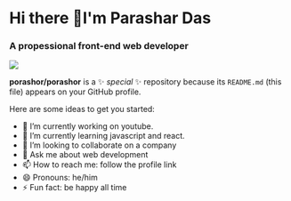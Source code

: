 # Hi there 👋I'm Parashar Das
### A propessional front-end web developer
<img src="https://scontent.fcla2-1.fna.fbcdn.net/v/t1.6435-9/172120861_102659221950441_7595734938926505294_n.jpg?_nc_cat=100&ccb=1-7&_nc_sid=2be8e3&_nc_eui2=AeEEQCs86ArQHgROTzbEf4NnGgI0Q275PoYaAjRDbvk-hkjPjihKs_ks2DfP9Q1cU80XPBFwrCpvq-UanN7P89a2&_nc_ohc=G4Go2yYOQWUAX9LUy_M&_nc_ht=scontent.fcla2-1.fna&oh=00_AfAB58civjxhlMLmXMohCmSv41JG0FpFlEGIo3aRo2CAQQ&oe=65B21D5B">


**porashor/porashor** is a ✨ _special_ ✨ repository because its `README.md` (this file) appears on your GitHub profile.

Here are some ideas to get you started:

- 🔭 I’m currently working on youtube.
- 🌱 I’m currently learning javascript and react.
- 👯 I’m looking to collaborate on a company
- 💬 Ask me about web development 
- 📫 How to reach me: follow the profile link
- 😄 Pronouns: he/him
- ⚡ Fun fact: be happy all time
